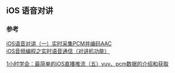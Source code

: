 ## iOS 语音对讲





### 参考
[iOS语音对讲（一）实时采集PCM并编码AAC](https://www.jianshu.com/p/b89b6be8fb04)       
[iOS音频编程之实时语音通信（对讲机功能）](https://www.jianshu.com/p/781ccf6f80d3)  

[1小时学会：最简单的iOS直播推流（五）yuv、pcm数据的介绍和获取](https://blog.csdn.net/hard_man/article/details/53193046)  

